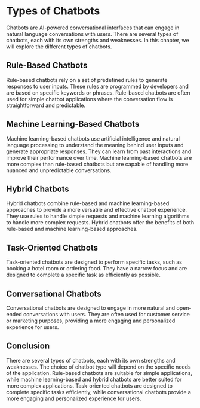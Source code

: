 Types of Chatbots
===========================================================================

Chatbots are AI-powered conversational interfaces that can engage in natural language conversations with users. There are several types of chatbots, each with its own strengths and weaknesses. In this chapter, we will explore the different types of chatbots.

Rule-Based Chatbots
-------------------

Rule-based chatbots rely on a set of predefined rules to generate responses to user inputs. These rules are programmed by developers and are based on specific keywords or phrases. Rule-based chatbots are often used for simple chatbot applications where the conversation flow is straightforward and predictable.

Machine Learning-Based Chatbots
-------------------------------

Machine learning-based chatbots use artificial intelligence and natural language processing to understand the meaning behind user inputs and generate appropriate responses. They can learn from past interactions and improve their performance over time. Machine learning-based chatbots are more complex than rule-based chatbots but are capable of handling more nuanced and unpredictable conversations.

Hybrid Chatbots
---------------

Hybrid chatbots combine rule-based and machine learning-based approaches to provide a more versatile and effective chatbot experience. They use rules to handle simple requests and machine learning algorithms to handle more complex requests. Hybrid chatbots offer the benefits of both rule-based and machine learning-based approaches.

Task-Oriented Chatbots
----------------------

Task-oriented chatbots are designed to perform specific tasks, such as booking a hotel room or ordering food. They have a narrow focus and are designed to complete a specific task as efficiently as possible.

Conversational Chatbots
-----------------------

Conversational chatbots are designed to engage in more natural and open-ended conversations with users. They are often used for customer service or marketing purposes, providing a more engaging and personalized experience for users.

Conclusion
----------

There are several types of chatbots, each with its own strengths and weaknesses. The choice of chatbot type will depend on the specific needs of the application. Rule-based chatbots are suitable for simple applications, while machine learning-based and hybrid chatbots are better suited for more complex applications. Task-oriented chatbots are designed to complete specific tasks efficiently, while conversational chatbots provide a more engaging and personalized experience for users.
